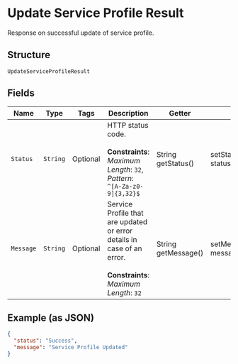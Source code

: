 
# Update Service Profile Result

Response on successful update of service profile.

## Structure

`UpdateServiceProfileResult`

## Fields

| Name | Type | Tags | Description | Getter | Setter |
|  --- | --- | --- | --- | --- | --- |
| `Status` | `String` | Optional | HTTP status code.<br><br>**Constraints**: *Maximum Length*: `32`, *Pattern*: `^[A-Za-z0-9]{3,32}$` | String getStatus() | setStatus(String status) |
| `Message` | `String` | Optional | Service Profile that are updated or error details in case of an error.<br><br>**Constraints**: *Maximum Length*: `32` | String getMessage() | setMessage(String message) |

## Example (as JSON)

```json
{
  "status": "Success",
  "message": "Service Profile Updated"
}
```

